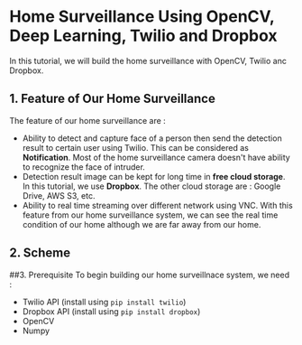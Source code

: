 # Home Surveillance Using OpenCV, Deep Learning, Twilio and Dropbox

In this tutorial, we will build the home surveillance with OpenCV, Twilio anc Dropbox. 

## 1. Feature of Our Home Surveillance

The feature of our home surveillance are :
- Ability to detect and capture face of a person then send the detection result to certain user using Twilio. This can be considered as __Notification__. Most of the home surveillance camera doesn't have ability to recognize the face of intruder.
- Detection result image can be kept for long time in __free cloud storage__. In this tutorial, we use __Dropbox__. The other cloud storage are : Google Drive, AWS S3, etc.
- Ability to real time streaming over different network using VNC. With this feature from our home surveillance system, we can see the real time condition of our home although we are far away from our home. 

## 2. Scheme

##3. Prerequisite
To begin building our home surveillnace system, we need :

- Twilio API (install using `pip install twilio`)
- Dropbox API (install using `pip install dropbox`)
- OpenCV
- Numpy
